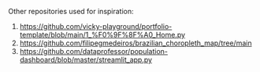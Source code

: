 Other repositories used for inspiration:
1) https://github.com/vicky-playground/portfolio-template/blob/main/1_%F0%9F%8F%A0_Home.py
2) https://github.com/filipegmedeiros/brazilian_choropleth_map/tree/main
3) https://github.com/dataprofessor/population-dashboard/blob/master/streamlit_app.py
